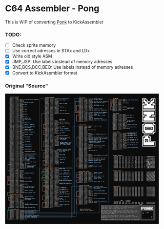 # C64 Assembler - Pong

This is WIP of converting [Ponk](http://sos.gd/ponk/) to KickAssembler

### TODO:

- [ ] Check sprite memory
- [ ] Use correct adresses in STAx and LDx
- [x] Write old style ASM
- [x] JMP,JSP: Use labels instead of memory adresses
- [x] BNE,BCS,BCC,BEQ: Use labels instead of memory adresses
- [x] Convert to KickAsembler format

### Original "Source"

![PONK](ponk.png)
